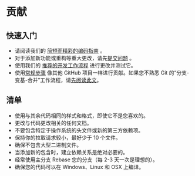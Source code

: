 # 贡献

## 快速入门
- 请阅读我们的 [简短而精彩的编码指南](coding_guidelines.md) 。 
- 对于添加新功能或重构等重大更改，请先[提交问题](https://github.com/Microsoft/AirSim/issues) 。
- 使用我们的 [推荐的开发工作流程](dev_workflow.md) 进行更改并测试它。
- 使用[常规步骤](https://www.dataschool.io/how-to-contribute-on-github/) 像其他 GitHub 项目一样进行贡献。如果您不熟悉 Git 的“分支-变基-合并”工作流程，请[先阅读此文](https://git-rebase.io/)。 

## 清单
- 使用与其余代码相同的样式和格式，即使它不是您喜欢的。
- 更改与代码更改相关的任何文档。
- 不要包含特定于操作系统的头文件或新的第三方依赖项。
- 保持你的拉取请求较小，最好少于 10 个文件。
- 确保不包含大型二进制文件。
- 当添加新的包含时，建立依赖关系是绝对必要的。
- 经常使用主分支 Rebase 您的分支（每 2-3 天一次是理想的）。 
- 确保您的代码可以在 Windows、Linux 和 OSX 上编译。
